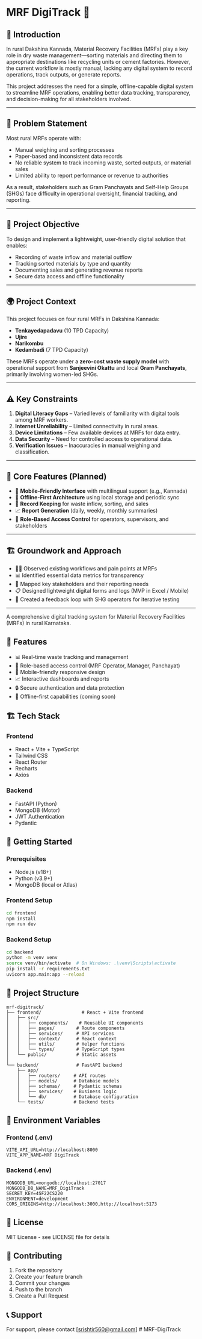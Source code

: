 # MRF DigiTrack 🚛
## 📝 Introduction

In rural Dakshina Kannada, Material Recovery Facilities (MRFs) play a key role in dry waste management—sorting materials and directing them to appropriate destinations like recycling units or cement factories. However, the current workflow is mostly manual, lacking any digital system to record operations, track outputs, or generate reports.

This project addresses the need for a simple, offline-capable digital system to streamline MRF operations, enabling better data tracking, transparency, and decision-making for all stakeholders involved.

---

## 🎯 Problem Statement

Most rural MRFs operate with:
- Manual weighing and sorting processes
- Paper-based and inconsistent data records
- No reliable system to track incoming waste, sorted outputs, or material sales
- Limited ability to report performance or revenue to authorities

As a result, stakeholders such as Gram Panchayats and Self-Help Groups (SHGs) face difficulty in operational oversight, financial tracking, and reporting.

---

## 🧭 Project Objective

To design and implement a lightweight, user-friendly digital solution that enables:
- Recording of waste inflow and material outflow
- Tracking sorted materials by type and quantity
- Documenting sales and generating revenue reports
- Secure data access and offline functionality

---

## 🌍 Project Context

This project focuses on four rural MRFs in Dakshina Kannada:
- **Tenkayedapadavu** (10 TPD Capacity)
- **Ujire**
- **Narikombu**
- **Kedambadi** (7 TPD Capacity)

These MRFs operate under a **zero-cost waste supply model** with operational support from **Sanjeevini Okattu** and local **Gram Panchayats**, primarily involving women-led SHGs.

---

## ⚠️ Key Constraints

1. **Digital Literacy Gaps** – Varied levels of familiarity with digital tools among MRF workers.
2. **Internet Unreliability** – Limited connectivity in rural areas.
3. **Device Limitations** – Few available devices at MRFs for data entry.
4. **Data Security** – Need for controlled access to operational data.
5. **Verification Issues** – Inaccuracies in manual weighing and classification.

---

## 📌 Core Features (Planned)

- 📲 **Mobile-Friendly Interface** with multilingual support (e.g., Kannada)
- 🔌 **Offline-First Architecture** using local storage and periodic sync
- 🧮 **Record Keeping** for waste inflow, sorting, and sales
- 📈 **Report Generation** (daily, weekly, monthly summaries)
- 🔐 **Role-Based Access Control** for operators, supervisors, and stakeholders

---

## 🏗️ Groundwork and Approach

- 🕵️‍♀️ Observed existing workflows and pain points at MRFs
- 📊 Identified essential data metrics for transparency
- 👥 Mapped key stakeholders and their reporting needs
- 📋 Designed lightweight digital forms and logs (MVP in Excel / Mobile)
- 🔄 Created a feedback loop with SHG operators for iterative testing

---

A comprehensive digital tracking system for Material Recovery Facilities (MRFs) in rural Karnataka.

## 🌟 Features

- 📊 Real-time waste tracking and management
- 👥 Role-based access control (MRF Operator, Manager, Panchayat)
- 📱 Mobile-friendly responsive design
- 📈 Interactive dashboards and reports
- 🔒 Secure authentication and data protection
- 📶 Offline-first capabilities (coming soon)

## 🏗️ Tech Stack

### Frontend
- React + Vite + TypeScript
- Tailwind CSS
- React Router
- Recharts
- Axios

### Backend
- FastAPI (Python)
- MongoDB (Motor)
- JWT Authentication
- Pydantic

## 🚀 Getting Started

### Prerequisites
- Node.js (v18+)
- Python (v3.9+)
- MongoDB (local or Atlas)

### Frontend Setup
```bash
cd frontend
npm install
npm run dev
```

### Backend Setup
```bash
cd backend
python -m venv venv
source venv/bin/activate  # On Windows: .\venv\Scripts\activate
pip install -r requirements.txt
uvicorn app.main:app --reload
```

## 📁 Project Structure

```
mrf-digitrack/
├── frontend/               # React + Vite frontend
│   ├── src/
│   │   ├── components/    # Reusable UI components
│   │   ├── pages/        # Route components
│   │   ├── services/     # API services
│   │   ├── context/      # React context
│   │   ├── utils/        # Helper functions
│   │   └── types/        # TypeScript types
│   └── public/           # Static assets
│
└── backend/              # FastAPI backend
    ├── app/
    │   ├── routers/     # API routes
    │   ├── models/      # Database models
    │   ├── schemas/     # Pydantic schemas
    │   ├── services/    # Business logic
    │   └── db/          # Database configuration
    └── tests/           # Backend tests
```

## 🔐 Environment Variables

### Frontend (.env)
```env
VITE_API_URL=http://localhost:8000
VITE_APP_NAME=MRF DigiTrack
```

### Backend (.env)
```env
MONGODB_URL=mongodb://localhost:27017
MONGODB_DB_NAME=MRF_DigiTrack
SECRET_KEY=4SF22CS220
ENVIRONMENT=development
CORS_ORIGINS=http://localhost:3000,http://localhost:5173

```

## 📝 License

MIT License - see LICENSE file for details

## 👥 Contributing

1. Fork the repository
2. Create your feature branch
3. Commit your changes
4. Push to the branch
5. Create a Pull Request

## 📞 Support

For support, please contact [srishtir560@gmail.com] # MRF-DigiTrack
